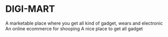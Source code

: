 # DIGI-MART
A marketable place where you get all kind of gadget, wears and electronic 
An online ecommerce for shooping 
A nice place to get all gadget
